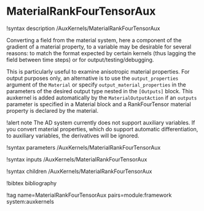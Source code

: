 # MaterialRankFourTensorAux

!syntax description /AuxKernels/MaterialRankFourTensorAux

Converting a field from the material system, here a component of the gradient of a material property,
to a variable may be desirable for several reasons: to match the format expected by certain
kernels (thus lagging the field between time steps) or for output/testing/debugging.

This is particularly useful to examine anisotropic material properties. For output
purposes only, an alternative is to use the `output_properties` argument of the `Material`
or specify `output_material_properties` in the parameters of the desired output type nested in
the `[Outputs]` block. This auxkernel is added automatically by the `MaterialOutputAction` if an
`outputs` parameter is specified in a Material block and a RankFourTensor
material property is declared by the material.

!alert note
The AD system currently does not support auxiliary variables. If you convert material properties, which
do support automatic differentiation, to auxiliary variables, the derivatives will be ignored.

!syntax parameters /AuxKernels/MaterialRankFourTensorAux

!syntax inputs /AuxKernels/MaterialRankFourTensorAux

!syntax children /AuxKernels/MaterialRankFourTensorAux

!bibtex bibliography

!tag name=MaterialRankFourTensorAux pairs=module:framework system:auxkernels
